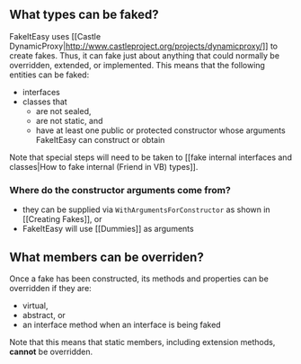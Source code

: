 ## What types can be faked?

FakeItEasy uses [[Castle DynamicProxy|http://www.castleproject.org/projects/dynamicproxy/]] to create fakes. Thus, it can fake just about anything that could normally be overridden, extended, or implemented.
This means that the following entities can be faked:

* interfaces
* classes that
    * are not sealed,
    * are not static, and
    * have at least one public or protected constructor whose arguments FakeItEasy can construct or obtain

Note that special steps will need to be taken to [[fake internal interfaces and classes|How to fake internal (Friend in VB) types]].

### Where do the constructor arguments come from?

* they can be supplied via `WithArgumentsForConstructor` as shown in [[Creating Fakes]], or
* FakeItEasy will use [[Dummies]] as arguments

## What members can be overriden?
Once a fake has been constructed, its methods and properties can be overridden if they are:

* virtual,
* abstract, or
* an interface method when an interface is being faked

Note that this means that static members, including extension methods, **cannot** be overridden.